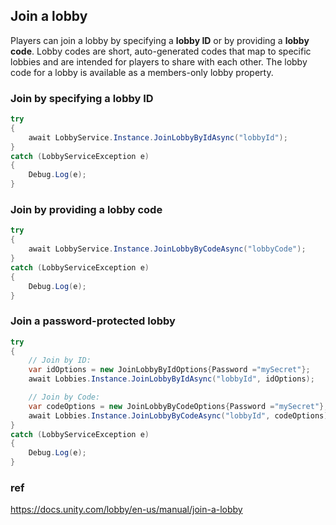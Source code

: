 ## Join a lobby
Players can join a lobby by specifying a **lobby ID** or by providing a **lobby code**. Lobby codes are short, auto-generated codes that map to specific lobbies and are intended for players to share with each other. The lobby code for a lobby is available as a members-only lobby property.



### Join by specifying a lobby ID
```cs
try
{
    await LobbyService.Instance.JoinLobbyByIdAsync("lobbyId");
}
catch (LobbyServiceException e)
{
    Debug.Log(e);
}
```

### Join by providing a lobby code

```cs
try
{
    await LobbyService.Instance.JoinLobbyByCodeAsync("lobbyCode");
}
catch (LobbyServiceException e)
{
    Debug.Log(e);
}

```

### Join a password-protected lobby

```cs
try
{
    // Join by ID:
    var idOptions = new JoinLobbyByIdOptions{Password ="mySecret"};
    await Lobbies.Instance.JoinLobbyByIdAsync("lobbyId", idOptions);

    // Join by Code:
    var codeOptions = new JoinLobbyByCodeOptions{Password ="mySecret"};
    await Lobbies.Instance.JoinLobbyByCodeAsync("lobbyId", codeOptions);
}
catch (LobbyServiceException e)
{
    Debug.Log(e);
}
```

### ref 
https://docs.unity.com/lobby/en-us/manual/join-a-lobby
